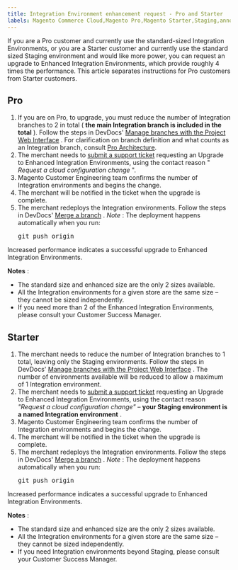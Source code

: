 ```yaml
---
title: Integration Environment enhancement request - Pro and Starter
labels: Magento Commerce Cloud,Magento Pro,Magento Starter,Staging,announcements,increase performance,performance,reactive integration environment request,upgrade
---
```


If you are a Pro customer and currently use the standard-sized Integration Environments, or you are a Starter customer and currently use the standard sized Staging environment and would like more power, you can request an upgrade to Enhanced Integration Environments, which provide roughly 4 times the performance. This article separates instructions for Pro customers from Starter customers.

## Pro

1. If you are on Pro, to upgrade, you must reduce the number of Integration branches to 2 in total ( **the main Integration branch is included in the total** ). Follow the steps in DevDocs' [Manage branches with the Project Web Interface](https://devdocs.magento.com/cloud/project/project-webint-branch.html?) . For clarification on branch definition and what counts as an Integration branch, consult [Pro Architecture](https://devdocs.magento.com/cloud/architecture/pro-architecture.html).
1. The merchant needs to [submit a support ticket](https://support.magento.com/hc/en-us/articles/360019088251) requesting an Upgrade to Enhanced Integration Environments, using the contact reason " *Request a cloud configuration change* ".
1. Magento Customer Engineering team confirms the number of Integration environments and begins the change.
1. The merchant will be notified in the ticket when the upgrade is complete.
1. The merchant redeploys the Integration environments. Follow the steps in DevDocs' [Merge a branch](https://devdocs.magento.com/cloud/env/environments-start.html#merge) . *Note* : The deployment happens automatically when you run:    <pre>git push origin <branch-name></pre>    

Increased performance indicates a successful upgrade to Enhanced Integration Environments.

 **Notes** :

* The standard size and enhanced size are the only 2 sizes available.
* All the Integration environments for a given store are the same size – they cannot be sized independently.
* If you need more than 2 of the Enhanced Integration Environments, please consult your Customer Success Manager.

## Starter

1. The merchant needs to reduce the number of Integration branches to 1 total, leaving only the Staging environments. Follow the steps in DevDocs' [Manage branches with the Project Web Interface](https://devdocs.magento.com/cloud/project/project-webint-branch.html?) . The number of environments available will be reduced to allow a maximum of 1 Integration environment.
1. The merchant needs to [submit a support ticket](https://support.magento.com/hc/en-us/articles/360019088251) requesting an Upgrade to Enhanced Integration Environments, using the contact reason *"Request a cloud configuration change"* – **your Staging environment is a named Integration environment** .
1. Magento Customer Engineering team confirms the number of Integration environments and begins the change.
1. The merchant will be notified in the ticket when the upgrade is complete.
1. The merchant redeploys the Integration environments. Follow the steps in DevDocs' [Merge a branch](https://devdocs.magento.com/cloud/env/environments-start.html#merge) . *Note* : The deployment happens automatically when you run:    <pre>git push origin <branch-name></pre>    

Increased performance indicates a successful upgrade to Enhanced Integration Environments.

 **Notes** :

* The standard size and enhanced size are the only 2 sizes available.
* All the Integration environments for a given store are the same size – they cannot be sized independently.
* If you need Integration environments beyond Staging, please consult your Customer Success Manager.


